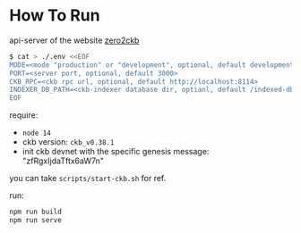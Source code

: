 # How To Run

api-server of the website [zero2ckb](https://zero2ckb.ckbapp.dev/)

```sh
$ cat > ./.env <<EOF
MODE=<mode "production" or "development", optional, default development, will effect the chain scripts info in lumos-config.json>
PORT=<server port, optional, default 3000>
CKB_RPC=<ckb rpc url, optional, default http://localhost:8114>
INDEXER_DB_PATH=<ckb-indexer database dir, optianl, default /indexed-db>
EOF
```

require: 

- `node 14`
- ckb version: `ckb_v0.38.1`
- init ckb devnet with the specific genesis message: "zfRgxIjdaTftx6aW7n"

you can take `scripts/start-ckb.sh` for ref.

run:

```sh
npm run build
npm run serve
```
